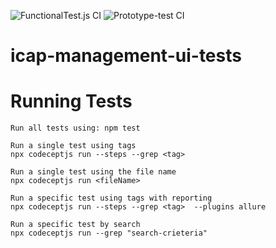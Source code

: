 ![FunctionalTest.js CI](https://github.com/filetrust/icap-management-ui-tests/workflows/FunctionalTest.js%20CI/badge.svg)
![Prototype-test CI](https://github.com/filetrust/icap-management-ui-tests/workflows/Prototype-test%20CI/badge.svg)

# icap-management-ui-tests

# Running Tests

    Run all tests using: npm test
 
    Run a single test using tags
    npx codeceptjs run --steps --grep <tag>

    Run a single test using the file name
    npx codeceptjs run <fileName>

    Run a specific test using tags with reporting
    npx codeceptjs run --steps --grep <tag>  --plugins allure
    
    Run a specific test by search
    npx codeceptjs run --grep "search-crieteria"
